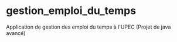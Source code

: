 # gestion_emploi_du_temps
Application de gestion des emploi du temps à l'UPEC (Projet de java avancé)
